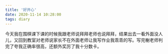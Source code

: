 ```yaml
---
title: '好开心'
date: 2020-11-14 10:28:00
tags: diary
---
```

今天我在围棋课下课的时候我跟老师说拜拜老师也说拜拜，结果出去一看外面没人儿，又回到教室对老师说家长不在外面老师让我写作业我乖乖的写。写完榭老师判完了夸我正确率很高，还额外奖厉了我十分数卡。
